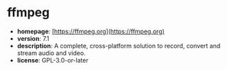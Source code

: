 # ffmpeg

- **homepage**: [https://ffmpeg.org](https://ffmpeg.org)
- **version**: 7.1
- **description**: A complete, cross-platform solution to record, convert and stream audio and video.
- **license**: GPL-3.0-or-later

